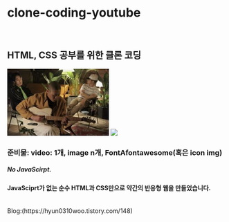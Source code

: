 # clone-coding-youtube

<br/>

## HTML, CSS 공부를 위한 클론 코딩

<img src="image/img1.png">
<img src="image/img5.png">

### 준비물: video: 1개, image n개, FontAfontawesome(혹은 icon img)

##### No JavaScirpt.

#### JavaSciprt가 없는 순수 HTML과 CSS만으로 약간의 반응형 웹을 만들었습니다.
<br/>
Blog:(https://hyun0310woo.tistory.com/148)
